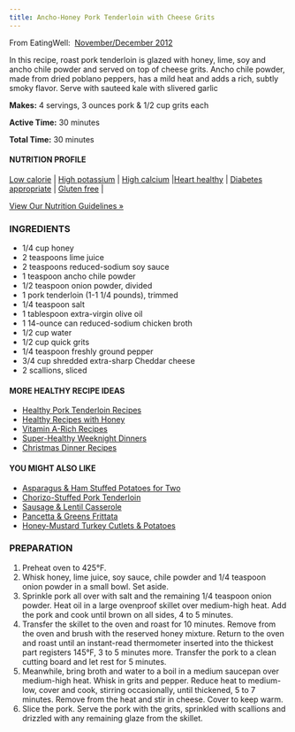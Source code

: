 ```yaml
---
title: Ancho-Honey Pork Tenderloin with Cheese Grits
---
```



From EatingWell:  [November/December 2012](http://www.eatingwell.com/category/publication/magazine/november/december_2012)

In this recipe, roast pork tenderloin is glazed with honey, lime, soy and ancho chile powder and served on top of cheese grits. Ancho chile powder, made from dried poblano peppers, has a mild heat and adds a rich, subtly smoky flavor. Serve with sauteed kale with slivered garlic

**Makes:** 4 servings, 3 ounces pork & 1/2 cup grits each

**Active Time:** 30 minutes

**Total Time:** 30 minutes

#### NUTRITION PROFILE

[Low calorie](http://www.eatingwell.com/category/health_diet_considerations/low_calorie) | [High potassium](http://www.eatingwell.com/category/health_diet_considerations/high_potassium) | [High calcium](http://www.eatingwell.com/category/health_diet_considerations/high_calcium) |[Heart healthy](http://www.eatingwell.com/category/health_diet_considerations/heart_healthy) | [Diabetes appropriate](http://www.eatingwell.com/category/health_diet_considerations/diabetes_appropriate) | [Gluten free](http://www.eatingwell.com/category/health_diet_considerations/gluten_free) |

[View Our Nutrition Guidelines »](http://www.eatingwell.com/eatingwell_nutrition_and_recipe_guidelines)

### INGREDIENTS

* 1/4 cup honey
* 2 teaspoons lime juice
* 2 teaspoons reduced-sodium soy sauce
* 1 teaspoon ancho chile powder
* 1/2 teaspoon onion powder, divided
* 1 pork tenderloin (1-1 1/4 pounds), trimmed
* 1/4 teaspoon salt
* 1 tablespoon extra-virgin olive oil
* 1 14-ounce can reduced-sodium chicken broth
* 1/2 cup water
* 1/2 cup quick grits
* 1/4 teaspoon freshly ground pepper
* 3/4 cup shredded extra-sharp Cheddar cheese
* 2 scallions, sliced

#### MORE HEALTHY RECIPE IDEAS

* [Healthy Pork Tenderloin Recipes](http://www.eatingwell.com/recipes_menus/recipe_slideshows/healthy_pork_tenderloin_recipes)
* [Healthy Recipes with Honey](http://www.eatingwell.com/recipes_menus/recipes_slideshows/healthy_recipes_with_honey)
* [Vitamin A-Rich Recipes](http://www.eatingwell.com/nutrition_health/nutrient_library/vitamin_a_rich_recipes)
* [Super-Healthy Weeknight Dinners](http://www.eatingwell.com/recipes_menus/recipe_slideshows/super_healthy_weeknight_dinners)
* [Christmas Dinner Recipes](http://www.eatingwell.com/recipes_menus/recipe_slideshows/christmas_dinner_recipes)

#### YOU MIGHT ALSO LIKE

* [Asparagus & Ham Stuffed Potatoes for Two](http://www.eatingwell.com/recipes/asparagus_ham_potatoes_for_two.html)
* [Chorizo-Stuffed Pork Tenderloin](http://www.eatingwell.com/recipes/chorizo_stuffed_pork_tenderloin.html)
* [Sausage & Lentil Casserole](http://www.eatingwell.com/recipes/sausage_lentil_casserole.html)
* [Pancetta & Greens Frittata](http://www.eatingwell.com/recipes/pancetta_greens_frittata.html)
* [Honey-Mustard Turkey Cutlets & Potatoes](http://www.eatingwell.com/recipes/honey_mustard_turkey_cutlets_potatoes.html)

### PREPARATION

1. Preheat oven to 425°F.
2. Whisk honey, lime juice, soy sauce, chile powder and 1/4 teaspoon onion powder in a small bowl. Set aside.
3. Sprinkle pork all over with salt and the remaining 1/4 teaspoon onion powder. Heat oil in a large ovenproof skillet over medium-high heat. Add the pork and cook until brown on all sides, 4 to 5 minutes.
4. Transfer the skillet to the oven and roast for 10 minutes. Remove from the oven and brush with the reserved honey mixture. Return to the oven and roast until an instant-read thermometer inserted into the thickest part registers 145°F, 3 to 5 minutes more. Transfer the pork to a clean cutting board and let rest for 5 minutes.
5. Meanwhile, bring broth and water to a boil in a medium saucepan over medium-high heat. Whisk in grits and pepper. Reduce heat to medium-low, cover and cook, stirring occasionally, until thickened, 5 to 7 minutes. Remove from the heat and stir in cheese. Cover to keep warm.
6. Slice the pork. Serve the pork with the grits, sprinkled with scallions and drizzled with any remaining glaze from the skillet.